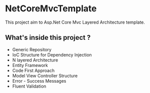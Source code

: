 # NetCoreMvcTemplate
This project aim to Asp.Net Core Mvc Layered Architecture template.
## What's inside this project ?
- Generic Repository
- IoC Structure for Dependency Injection
- N layered Architecture
- Entity Framework
- Code First Approach
- Model View Controller Structure 
- Error - Success Messages
- Fluent Validation
